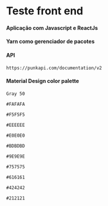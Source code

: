 # Teste front end

#### Aplicação com Javascript e ReactJs

#### Yarn como gerenciador de pacotes

#### API

    https://punkapi.com/documentation/v2

#### Material Design color palette


    Gray 50

    #FAFAFA

    #F5F5F5

    #EEEEEE

    #E0E0E0

    #BDBDBD

    #9E9E9E

    #757575

    #616161

    #424242

    #212121
